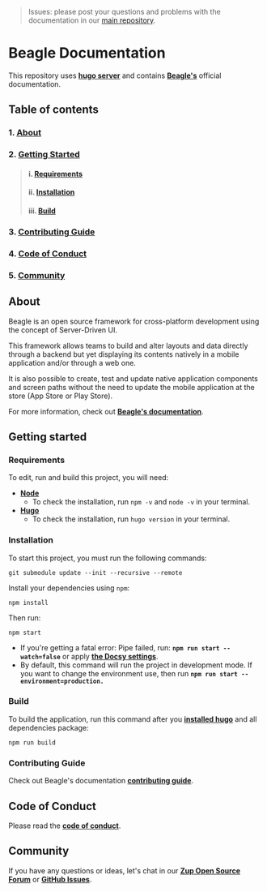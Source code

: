 > Issues: please post your questions and problems with the documentation in our [main repository](https://github.com/ZupIT/beagle).

# **Beagle Documentation**
This repository uses [**hugo server**](https://gohugo.io/commands/hugo_server/) and contains **[Beagle's](https://docs.usebeagle.io/v1.10/)** official documentation.

## **Table of contents**
### 1. [**About**](#About)
### 2. [**Getting Started**](#getting-started)
> #### i. [**Requirements**](#requirements)
> #### ii. [**Installation**](#installation)
> #### iii. [**Build**](#build)
### 3. [**Contributing Guide**](#contributing-guide)
### 4. [**Code of Conduct**](#code-of-conduct)
### 5. [**Community**](#community)


## **About**

Beagle is an open source framework for cross-platform development using the concept of Server-Driven UI.

This framework allows teams to build and alter layouts and data directly through a backend but yet displaying its contents natively in a mobile application and/or through a web one.

It is also possible to create, test and update native application components and screen paths without the need to update the mobile application at the store (App Store or Play Store).

For more information, check out [**Beagle's documentation**](https://docs.usebeagle.io/v1.10/). 


## **Getting started**

### **Requirements**
To edit, run and build this project, you will need:
* [**Node**](https://nodejs.org/en/)
    - To check the installation, run `npm -v` and `node -v` in your terminal.
* [**Hugo**](https://gohugo.io/getting-started/installing/)
    - To check the installation, run `hugo version` in your terminal.

### **Installation**
To start this project, you must run the following commands:

```
git submodule update --init --recursive --remote
```

Install your dependencies using `npm`:

```
npm install
```

Then run:

```
npm start 
```

- If you're getting a fatal error: Pipe failed, run: **`npm run start --watch=false`** or apply [**the Docsy settings**](https://github.com/google/docsy-example/issues/89#issuecomment-758311888).
- By default, this command will run the project in development mode. If you want to change the environment use, then run **`npm run start --environment=production.`**

### **Build**

To build the application, run this command after you [**installed hugo**](https://gohugo.io/getting-started/installing) and all dependencies package:

```
npm run build 
```
###  **Contributing Guide**
Check out Beagle's documentation [**contributing guide**](https://github.com/ZupIT/beagle/blob/main/CONTRIBUTING.md). 


## **Code of Conduct**
Please read the [**code of conduct**](https://github.com/ZupIT/beagle/blob/main/CODE_OF_CONDUCT.md).

## **Community**
If you have any questions or ideas, let's chat in our [**Zup Open Source Forum**](https://forum.zup.com.br) or [**GitHub Issues**](https://github.com/ZupIT/beagle-docs/issues).
